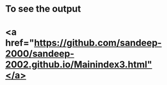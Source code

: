 # To see the output
# <a href="https://github.com/sandeep-2000/sandeep-2002.github.io/Mainindex3.html"</a>
